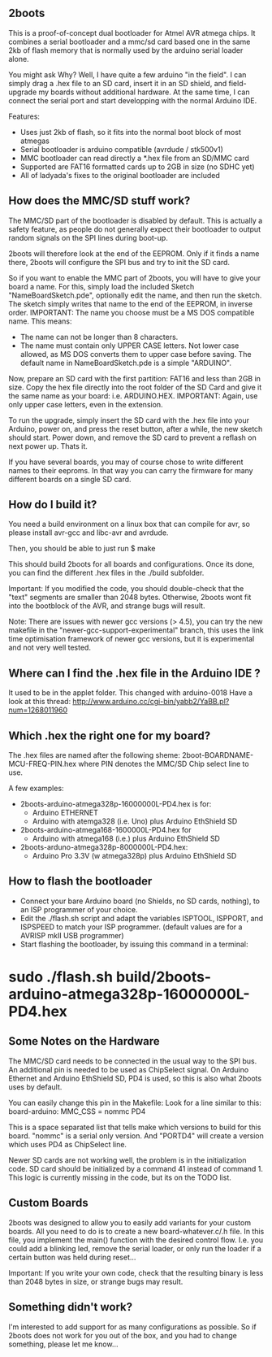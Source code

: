 2boots
------

This is a proof-of-concept dual bootloader for Atmel AVR atmega chips.
It combines a serial bootloader and a mmc/sd card based one in the 
same 2kb of flash memory that is normally used by the arduino serial 
loader alone.

You might ask Why? Well, I have quite a few arduino "in the field". 
I can simply drag a .hex file to an SD card, insert it in an SD shield,
and field-upgrade my boards without additional hardware. At the same time, 
I can connect the serial port and start developping with the normal Arduino 
IDE.

Features:
* Uses just 2kb of flash, so it fits into the normal boot block of most atmegas
* Serial bootloader is arduino compatible (avrdude / stk500v1)
* MMC bootloader can read directly a *.hex file from an SD/MMC card
* Supported are FAT16 formatted cards up to 2GB in size (no SDHC yet)
* All of ladyada's fixes to the original bootloader are included
 

How does the MMC/SD stuff work?
-------------------------------
The MMC/SD part of the bootloader is disabled by default. This is actually
a safety feature, as people do not generally expect their bootloader to
output random signals on the SPI lines during boot-up.

2boots will therefore look at the end of the EEPROM. Only if it finds
a name there, 2boots will configure the SPI bus and try to init the
SD card.

So if you want to enable the MMC part of 2boots, you will have to give
your board a name. For this, simply load the included Sketch 
"NameBoardSketch.pde", optionally edit the name, and then run the sketch.
The sketch simply writes that name to the end of the EEPROM, in inverse order.
IMPORTANT: The name you choose must be a MS DOS compatible name. This means:
* The name can not be longer than 8 characters.
* The name must contain only UPPER CASE letters. Not lower case allowed, as
  MS DOS converts them to upper case before saving.
The default name in NameBoardSketch.pde is a simple "ARDUINO".

Now, prepare an SD card with the first partition: FAT16 and less than 2GB
in size. Copy the hex file directly into the root folder of the SD Card
and give it the same name as your board: i.e. ARDUINO.HEX.
IMPORTANT: Again, use only upper case letters, even in the extension.

To run the upgrade, simply insert the SD card with the .hex file into
your Arduino, power on, and press the reset button, after a while, the new
sketch should start. Power down, and remove the SD card to prevent a reflash
on next power up. Thats it.

If you have several boards, you may of course chose to write different names
to their eeproms. In that way you can carry the firmware for many different boards
on a single SD card.


How do I build it?
------------------
You need a build environment on a linux box that can compile for avr, so
please install avr-gcc and libc-avr and avrdude. 

Then, you should be able to just run
$ make

This should build 2boots for all boards and configurations. Once its done,
you can find the different .hex files in the ./build subfolder.

Important: If you modified the code, you should double-check that the "text"
segments are smaller than 2048 bytes. Otherwise, 2boots wont fit into the
bootblock of the AVR, and strange bugs will result.

Note: There are issues with newer gcc versions (> 4.5), you can try the new makefile in
the "newer-gcc-support-experimental" branch, this uses the link time optimisation
framework of newer gcc versions, but it is experimental and not very well tested.

Where can I find the .hex file in the Arduino IDE ?
---------------------------------------------------
It used to be in the applet folder. This changed with arduino-0018
Have a look at this thread:
http://www.arduino.cc/cgi-bin/yabb2/YaBB.pl?num=1268011960

Which .hex the right one for my board?
--------------------------------------
The .hex files are named after the following sheme:
2boot-BOARDNAME-MCU-FREQ-PIN.hex
where PIN denotes the MMC/SD Chip select line to use.

A few examples:
* 2boots-arduino-atmega328p-16000000L-PD4.hex is for:
  - Arduino ETHERNET
  - Arduino with atemga328 (i.e. Uno) plus Arduino EthShield SD
* 2boots-arduino-atmega168-1600000L-PD4.hex for
  - Arduino with atmega168 (i.e.) plus Arduino EthShield SD
* 2boots-arduno-atmega328p-8000000L-PD4.hex:
  - Arduino Pro 3.3V (w atmega328p) plus Arduino EthShield SD


How to flash the bootloader
---------------------------
* Connect your bare Arduino board (no Shields, no SD cards, nothing),
  to an ISP programmer of your choice.
* Edit the ./flash.sh script and adapt the variables ISPTOOL, ISPPORT, 
  and ISPSPEED to match your ISP programmer.
  (default values are for a AVRISP mkII USB programmer)
* Start flashing the bootloader, by issuing this command in a terminal:

# sudo ./flash.sh build/2boots-arduino-atmega328p-16000000L-PD4.hex


Some Notes on the Hardware
--------------------------
The MMC/SD card needs to be connected in the usual way to the SPI bus.
An additional pin is needed to be used as ChipSelect signal.
On Arduino Ethernet and Arduino EthShield SD, PD4 is used,
so this is also what 2boots uses by default. 

You can easily change this pin in the Makefile:
Look for a line similar to this:
board-arduino: MMC_CSS = nommc PD4

This is a space separated list that tells make which versions to build for
this board. "nommc" is a serial only version. And "PORTD4" will create a version which uses
PD4 as ChipSelect line.

Newer SD cards are not working well, the problem is in the initialization code.
SD card should be initialized by a command 41 instead of command 1. This logic
is currently missing in the code, but its on the TODO list.

Custom Boards
-------------
2boots was designed to allow you to easily add variants for your custom
boards. All you need to do is to create a new board-whatever.c/.h file.
In this file, you implement the main() function with the desired control flow.
I.e. you could add a blinking led, remove the serial loader, or only run the
loader if a certain button was held during reset...

Important: If you write your own code, check that the resulting binary is less than
2048 bytes in size, or strange bugs may result.

Something didn't work?
----------------------
I'm interested to add support for as many configurations as possible.
So if 2boots does not work for you out of the box, and you had to change
something, please let me know...